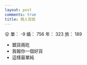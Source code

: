 ```yaml
---
layout: post
comments: true
title: 商人百說
---
```


:astonished: 單： -9 婚： 756 年： 323 旅： 189

- 銀貨兩矻
- 我報你一個好貨
- 這樣最單純

